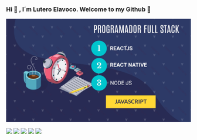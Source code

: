 ### Hi 👋 , I´m Lutero Elavoco. Welcome to my Github :raised_hands: 


![](intro.jpg)



[<img src="https://www.crossover.si/wp-content/uploads/2018/06/Facebook-icon.png" width="50px">](https://www.facebook.com/Cientista1) [<img src="https://upload.wikimedia.org/wikipedia/commons/c/ce/Twitter_Logo.png" width="50px">](https://twitter.com/develavoco) [<img src="https://i.pinimg.com/originals/66/41/c9/6641c94e15a0be37af49a4250386c03e.png" width="50px">](https://www.instagram.com/lutero_elavoco/) [<img src="https://1porcentomelhortododia.com.br/wp-content/uploads/2019/01/linkedin-2815969_1920.jpg" width="50px">](https://www.linkedin.com/in/cientista1/) 
[<img src="https://cdn3.iconfinder.com/data/icons/complete-set-icons/512/google512x512.png" width="50px">](luteroelavoco90@gmail)
